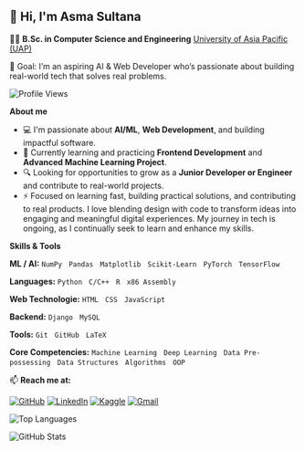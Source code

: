 ## 👋 Hi, I'm Asma Sultana
👨‍🎓 **B.Sc. in Computer Science and Engineering** [University of Asia Pacific (UAP)](https://www.uap-bd.edu/)

🎯 Goal: I’m an aspiring AI & Web Developer who’s passionate about building real-world tech that solves real problems.

![Profile Views](https://komarev.com/ghpvc/?username=asmasultana07&style=for-the-badge)


 **About me**
 
- 💻 I'm passionate about **AI/ML**, **Web Development**, and building impactful software.
- 🧠 Currently learning and practicing **Frontend Development** and **Advanced Machine Learning Project**.
- 🔍 Looking for opportunities to grow as a **Junior Developer or Engineer** and contribute to real-world projects.
- ⚡ Focused on learning fast, building practical solutions, and contributing to real products. I love blending design with code to transform ideas into engaging and meaningful digital experiences. My journey in tech is ongoing, as I continually seek to learn and enhance my skills.


 **Skills & Tools**
 
**ML / AI:**   `NumPy` &nbsp; `Pandas` &nbsp; `Matplotlib` &nbsp; `Scikit-Learn` &nbsp; `PyTorch` &nbsp; `TensorFlow`

**Languages:**   `Python` &nbsp; `C/C++` &nbsp; `R` &nbsp; `x86 Assembly`

**Web Technologie:**  `HTML` &nbsp; `CSS` &nbsp; `JavaScript`

**Backend:**   `Django` &nbsp; `MySQL`

**Tools:**   `Git` &nbsp; `GitHub` &nbsp; `LaTeX`

**Core Competencies:**   `Machine Learning` &nbsp; `Deep Learning` &nbsp; `Data Pre-possessing` &nbsp; `Data Structures` &nbsp; `Algorithms` &nbsp; `OOP`


📫 **Reach me at:**  

[![GitHub](https://img.shields.io/badge/GitHub-181717?style=for-the-badge&logo=github&logoColor=white)](https://github.com/labanya123)
[![LinkedIn](https://img.shields.io/badge/LinkedIn-0077B5?style=for-the-badge&logo=linkedin&logoColor=white)](https://linkedin.com/in/asmasultana07)
[![Kaggle](https://img.shields.io/badge/Kaggle-20BEFF?style=for-the-badge&logo=kaggle&logoColor=white)](https://www.kaggle.com/labanya21)
[![Gmail](https://img.shields.io/badge/Gmail-D14836?style=for-the-badge&logo=gmail&logoColor=white)](mailto:ab.asma1084@gmail.com)


![Top Languages](https://github-readme-stats.vercel.app/api/top-langs/?username=asmasultana07&layout=compact&theme=tokyonight)

![GitHub Stats](https://github-readme-stats.vercel.app/api?username=asmasultana07&show_icons=true&theme=tokyonight)


